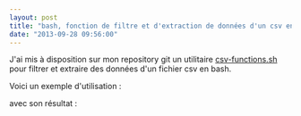 ```yaml
---
layout: post
title: "bash, fonction de filtre et d'extraction de données d'un csv en bash"
date: "2013-09-28 09:56:00"
---
```

J'ai mis à disposition sur mon repository git un utilitaire [csv-functions.sh](https://github.com/jfgiraud/config/tree/master/home/jfgiraud/bin/csv-functions.sh) pour filtrer et extraire des données d'un fichier csv en bash.

Voici un exemple d'utilisation :

<script src="https://pastebin.com/embed_js/awfhgJTL"></script>

avec son résultat :

<script src="https://pastebin.com/embed_js/i05LsnRc"></script>
